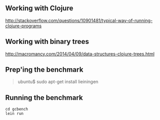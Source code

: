
## Working with Clojure

http://stackoverflow.com/questions/10901481/typical-way-of-running-clojure-programs

## Working with binary trees

http://macromancy.com/2014/04/09/data-structures-clojure-trees.html

## Prep'ing the benchmark

> ubuntu$ sudo apt-get install lieiningen

## Running the benchmark

```
cd gcbench
lein run
```


